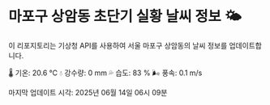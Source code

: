 
# 마포구 상암동 초단기 실황 날씨 정보 🌤️

이 리포지토리는 기상청 API를 사용하여 서울 마포구 상암동의 날씨 정보를 업데이트합니다. 

🌡️ 기온: 20.6 ℃
💧 강수량: 0 mm
💦 습도: 83 %
🌬️ 풍속: 0.1 m/s

마지막 업데이트 시각: 2025년 06월 14일 06시 09분    
